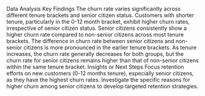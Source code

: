 Data Analysis Key Findings
The churn rate varies significantly across different tenure brackets and senior citizen status.
Customers with shorter tenure, particularly in the 0-12 month bracket, exhibit higher churn rates, irrespective of senior citizen status.
Senior citizens consistently show a higher churn rate compared to non-senior citizens across most tenure brackets.
The difference in churn rate between senior citizens and non-senior citizens is more pronounced in the earlier tenure brackets.
As tenure increases, the churn rate generally decreases for both groups, but the churn rate for senior citizens remains higher than that of non-senior citizens within the same tenure bracket.
Insights or Next Steps
Focus retention efforts on new customers (0-12 months tenure), especially senior citizens, as they have the highest churn rates.
Investigate the specific reasons for higher churn among senior citizens to develop targeted retention strategies.
